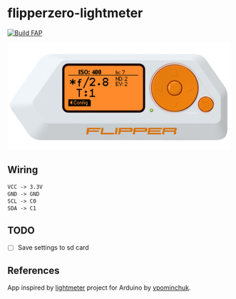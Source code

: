 # flipperzero-lightmeter 

[![Build FAP](https://github.com/oleksiikutuzov/flipperzero-lightmeter/actions/workflows/build_fap.yml/badge.svg?branch=main)](https://github.com/oleksiikutuzov/flipperzero-lightmeter/actions/workflows/build_fap.yml)

<img src="images/framed_gui_main.png" width="500px">  

## Wiring

```
VCC -> 3.3V
GND -> GND
SCL -> C0
SDA -> C1
```

## TODO
- [ ] Save settings to sd card

## References
App inspired by [lightmeter](https://github.com/vpominchuk/lightmeter) project for Arduino by [vpominchuk](https://github.com/vpominchuk).
